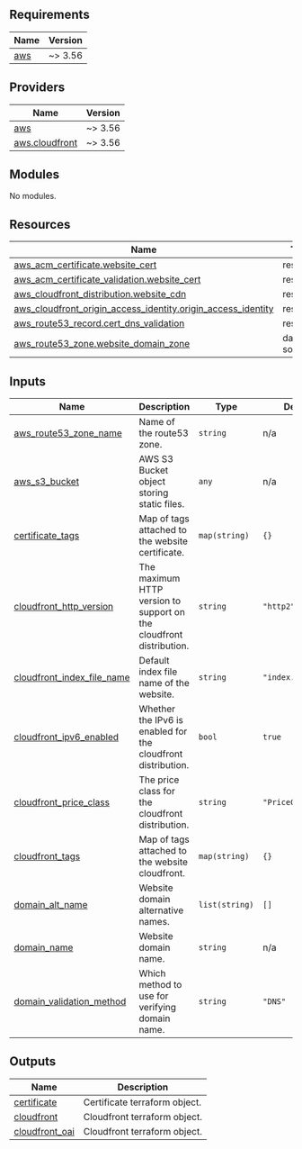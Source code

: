 ## Requirements

| Name | Version |
|------|---------|
| <a name="requirement_aws"></a> [aws](#requirement\_aws) | ~> 3.56 |

## Providers

| Name | Version |
|------|---------|
| <a name="provider_aws"></a> [aws](#provider\_aws) | ~> 3.56 |
| <a name="provider_aws.cloudfront"></a> [aws.cloudfront](#provider\_aws.cloudfront) | ~> 3.56 |

## Modules

No modules.

## Resources

| Name | Type |
|------|------|
| [aws_acm_certificate.website_cert](https://registry.terraform.io/providers/hashicorp/aws/latest/docs/resources/acm_certificate) | resource |
| [aws_acm_certificate_validation.website_cert](https://registry.terraform.io/providers/hashicorp/aws/latest/docs/resources/acm_certificate_validation) | resource |
| [aws_cloudfront_distribution.website_cdn](https://registry.terraform.io/providers/hashicorp/aws/latest/docs/resources/cloudfront_distribution) | resource |
| [aws_cloudfront_origin_access_identity.origin_access_identity](https://registry.terraform.io/providers/hashicorp/aws/latest/docs/resources/cloudfront_origin_access_identity) | resource |
| [aws_route53_record.cert_dns_validation](https://registry.terraform.io/providers/hashicorp/aws/latest/docs/resources/route53_record) | resource |
| [aws_route53_zone.website_domain_zone](https://registry.terraform.io/providers/hashicorp/aws/latest/docs/data-sources/route53_zone) | data source |

## Inputs

| Name | Description | Type | Default | Required |
|------|-------------|------|---------|:--------:|
| <a name="input_aws_route53_zone_name"></a> [aws\_route53\_zone\_name](#input\_aws\_route53\_zone\_name) | Name of the route53 zone. | `string` | n/a | yes |
| <a name="input_aws_s3_bucket"></a> [aws\_s3\_bucket](#input\_aws\_s3\_bucket) | AWS S3 Bucket object storing static files. | `any` | n/a | yes |
| <a name="input_certificate_tags"></a> [certificate\_tags](#input\_certificate\_tags) | Map of tags attached to the website certificate. | `map(string)` | `{}` | no |
| <a name="input_cloudfront_http_version"></a> [cloudfront\_http\_version](#input\_cloudfront\_http\_version) | The maximum HTTP version to support on the cloudfront distribution. | `string` | `"http2"` | no |
| <a name="input_cloudfront_index_file_name"></a> [cloudfront\_index\_file\_name](#input\_cloudfront\_index\_file\_name) | Default index file name of the website. | `string` | `"index.html"` | no |
| <a name="input_cloudfront_ipv6_enabled"></a> [cloudfront\_ipv6\_enabled](#input\_cloudfront\_ipv6\_enabled) | Whether the IPv6 is enabled for the cloudfront distribution. | `bool` | `true` | no |
| <a name="input_cloudfront_price_class"></a> [cloudfront\_price\_class](#input\_cloudfront\_price\_class) | The price class for the cloudfront distribution. | `string` | `"PriceClass_100"` | no |
| <a name="input_cloudfront_tags"></a> [cloudfront\_tags](#input\_cloudfront\_tags) | Map of tags attached to the website cloudfront. | `map(string)` | `{}` | no |
| <a name="input_domain_alt_name"></a> [domain\_alt\_name](#input\_domain\_alt\_name) | Website domain alternative names. | `list(string)` | `[]` | no |
| <a name="input_domain_name"></a> [domain\_name](#input\_domain\_name) | Website domain name. | `string` | n/a | yes |
| <a name="input_domain_validation_method"></a> [domain\_validation\_method](#input\_domain\_validation\_method) | Which method to use for verifying domain name. | `string` | `"DNS"` | no |

## Outputs

| Name | Description |
|------|-------------|
| <a name="output_certificate"></a> [certificate](#output\_certificate) | Certificate terraform object. |
| <a name="output_cloudfront"></a> [cloudfront](#output\_cloudfront) | Cloudfront terraform object. |
| <a name="output_cloudfront_oai"></a> [cloudfront\_oai](#output\_cloudfront\_oai) | Cloudfront terraform object. |
